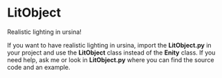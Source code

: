# LitObject
Realistic lighting in ursina!

If you want to have realistic lighting in ursina, import the **LitObject.py** in your project and use the **LitObject** class instead of the **Enity** class.
If you need help, ask me or look in **LitObject.py** where you can find the source code and an example.

